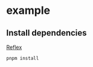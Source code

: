 # example

## Install dependencies

[Reflex](https://github.com/tsukinoko-kun/reflex)

```shell
pnpm install
```

